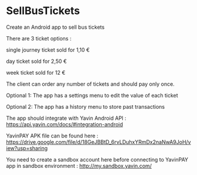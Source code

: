 # SellBusTickets

Create an Android app to sell bus tickets

There are 3 ticket options :

single journey ticket sold for 1,10 €

day ticket sold for 2,50 €

week ticket sold for 12 €

The client can order any number of tickets and should pay only once.

Optional 1: The app has a settings menu to edit the value of each ticket

Optional 2: The app has a history menu to store past transactions


The app should integrate with Yavin Android API : https://api.yavin.com/docs/#integration-android

YavinPAY APK file can be found here : https://drive.google.com/file/d/18GeJBBtD_6rvLDuhxYRmDx2naNwA9JoH/view?usp=sharing

You need to create a sandbox account here before connecting to YavinPAY app in sandbox environment : http://my.sandbox.yavin.com/
